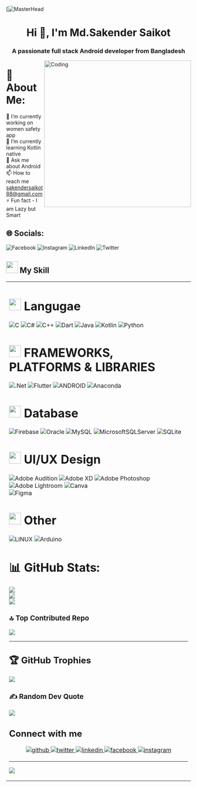 [![MasterHead](https://1.bp.blogspot.com/-7A4WynwLsMw/XbBpCXG8fHI/AAAAAAAAMt4/uOa1bpLskYgrwGbllhSu2SDj_Mig8SXJQCLcBGAsYHQ/s1600/2000_600px.gif)
<h1 align="center">Hi 👋, I'm Md.Sakender Saikot</h1>
<h3 align="center">A passionate full stack Android developer from Bangladesh</h3>
<img align="right" alt="Coding" width="400" src="https://media.giphy.com/media/v1.Y2lkPTc5MGI3NjExNzc2Yzc4YjczZWRlYjNkMTQxNTQ2NmI3NDhmOWIyODY0OTE0OGE0MyZjdD1n/qgQUggAC3Pfv687qPC/giphy.gif">

# 💫 About Me:
🔭 I’m currently working on women safety app<br>🌱 I’m currently learning Kotlin native<br>💬 Ask me about Android<br>📫 How to reach me sakendersaikot88@gmail.com<br>⚡ Fun fact - I am Lazy but Smart


## 🌐 Socials:
![Facebook](https://img.shields.io/badge/Facebook-%231877F2.svg?logo=Facebook&logoColor=white) 
![Instagram](https://img.shields.io/badge/Instagram-%23E4405F.svg?logo=Instagram&logoColor=white)
![LinkedIn](https://img.shields.io/badge/LinkedIn-%230077B5.svg?logo=linkedin&logoColor=white)
![Twitter](https://img.shields.io/badge/Twitter-%231DA1F2.svg?logo=Twitter&logoColor=white)

## <img src="https://media.giphy.com/media/12W5Sg2koWYnwA/giphy.gif"  width = 32px> My Skill 
<table><tr><td valign="top" width="33%">

# <img src = "https://cdn-icons-png.flaticon.com/512/6214/6214248.png" width = 32px> Langugae
![C](https://img.shields.io/badge/C-%2300599C.svg?style=for-the-badge&logo=c&logoColor=white)
![C#](https://img.shields.io/badge/c%23-%23239120.svg?style=for-the-badge&logo=c-sharp&logoColor=white) 
![C++](https://img.shields.io/badge/c++-%2300599C.svg?style=for-the-badge&logo=c%2B%2B&logoColor=white) 
![Dart](https://img.shields.io/badge/dart-%230175C2.svg?style=for-the-badge&logo=dart&logoColor=white) 
![Java](https://img.shields.io/badge/java-%23ED8B00.svg?style=for-the-badge&logo=java&logoColor=white) 
![Kotlin](https://img.shields.io/badge/kotlin-%230095D5.svg?style=for-the-badge&logo=kotlin&logoColor=white) 
![Python](https://img.shields.io/badge/python-3670A0?style=for-the-badge&logo=python&logoColor=ffdd54) 

 
# <img src = "https://encrypted-tbn0.gstatic.com/images?q=tbn:ANd9GcTN1zqz6rgngQHLNp-UcAV3GxHrfYEuBVyKgTfm6W3N9oWdIne7IYP_K_WSea7RVGwxe1I&usqp=CAU" width = 32px> FRAMEWORKS, PLATFORMS & LIBRARIES
![.Net](https://img.shields.io/badge/.NET-5C2D91?style=for-the-badge&logo=.net&logoColor=white) 
![Flutter](https://img.shields.io/badge/Flutter-%2302569B.svg?style=for-the-badge&logo=Flutter&logoColor=white) 
![ANDROID](https://img.shields.io/badge/android-%2320232a.svg?style=for-the-badge&logo=android&logoColor=%a4c639) 
![Anaconda](https://img.shields.io/badge/Anaconda-%2344A833.svg?style=for-the-badge&logo=anaconda&logoColor=white)

  
 # <img src = "https://cdn-icons-png.flaticon.com/512/2906/2906274.png" width = 32px> Database
![Firebase](https://img.shields.io/badge/firebase-%23039BE5.svg?style=for-the-badge&logo=firebase) 
![Oracle](https://img.shields.io/badge/Oracle-F80000?style=for-the-badge&logo=oracle&logoColor=white) 
![MySQL](https://img.shields.io/badge/mysql-%2300f.svg?style=for-the-badge&logo=mysql&logoColor=white) 
![MicrosoftSQLServer](https://img.shields.io/badge/Microsoft%20SQL%20Sever-CC2927?style=for-the-badge&logo=microsoft%20sql%20server&logoColor=white) 
![SQLite](https://img.shields.io/badge/sqlite-%2307405e.svg?style=for-the-badge&logo=sqlite&logoColor=white) 

# <img src = "https://buildfire.com/wp-content/uploads/2021/10/Whats-the-Difference-Between-UX-Design-vs.-UI-Design_@3x-1-scaled-1200x900.jpg" width = 32px> UI/UX Design
![Adobe Audition](https://img.shields.io/badge/Adobe%20Audition-9999FF.svg?style=for-the-badge&logo=Adobe%20Audition&logoColor=white) 
![Adobe XD](https://img.shields.io/badge/Adobe%20XD-470137?style=for-the-badge&logo=Adobe%20XD&logoColor=#FF61F6) 
![Adobe Photoshop](https://img.shields.io/badge/adobephotoshop-%2331A8FF.svg?style=for-the-badge&logo=adobephotoshop&logoColor=white) 
![Adobe Lightroom](https://img.shields.io/badge/Adobe%20Lightroom-31A8FF.svg?style=for-the-badge&logo=Adobe%20Lightroom&logoColor=white) 
![Canva](https://img.shields.io/badge/Canva-%2300C4CC.svg?style=for-the-badge&logo=Canva&logoColor=white) 	
![Figma](https://img.shields.io/badge/figma-%23F24E1E.svg?style=for-the-badge&logo=figma&logoColor=white) 

 # <img src = "https://i1.sndcdn.com/avatars-000330114611-hkocch-t500x500.jpg" width = 32px> Other
![LINUX](https://img.shields.io/badge/Linux-FCC624?style=for-the-badge&logo=linux&logoColor=black) 
![Arduino](https://img.shields.io/badge/-Arduino-00979D?style=for-the-badge&logo=Arduino&logoColor=white)

# 📊 GitHub Stats:
![](https://github-readme-stats.vercel.app/api?username=Saikot313&theme=radical&hide_border=true&include_all_commits=true&count_private=true)<br/>
![](https://github-readme-streak-stats.herokuapp.com/?user=Saikot313&theme=radical&hide_border=true)<br/>
![](https://github-readme-stats.vercel.app/api/top-langs/?username=Saikot313&theme=radical&hide_border=true&include_all_commits=true&count_private=true&layout=compact)

### 🔝 Top Contributed Repo
![](https://github-contributor-stats.vercel.app/api?username=Saikot313&limit=5&theme=radical&combine_all_yearly_contributions=true)

---
## 🏆 GitHub Trophies
![](https://github-profile-trophy.vercel.app/?username=Saikot313&theme=radical&no-frame=true&no-bg=false&margin-w=4)

### ✍️ Random Dev Quote
![](https://quotes-github-readme.vercel.app/api?type=horizontal&theme=radical)
  
  ## Connect with me  
<div align="center">
<a href="https://github.com/Saikot313" target="_blank">
<img src=https://img.shields.io/badge/github-%2324292e.svg?&style=for-the-badge&logo=github&logoColor=white alt=github style="margin-bottom: 5px;" />
</a>
<a href="https://twitter.com/saikot_sakender" target="_blank">
<img src=https://img.shields.io/badge/twitter-%2300acee.svg?&style=for-the-badge&logo=twitter&logoColor=white alt=twitter style="margin-bottom: 5px;" />
</a>

<a href="https://www.linkedin.com/in/md-sakender-saikot-424132229/" target="_blank">
<img src=https://img.shields.io/badge/linkedin-%231E77B5.svg?&style=for-the-badge&logo=linkedin&logoColor=white alt=linkedin style="margin-bottom: 5px;" />
</a>
<a href="https://www.facebook.com/profile.php?id=100089645052771" target="_blank">
<img src=https://img.shields.io/badge/facebook-%232E87FB.svg?&style=for-the-badge&logo=facebook&logoColor=white alt=facebook style="margin-bottom: 5px;" />
</a>
<a href="https://www.instagram.com/sakendersaikot/" target="_blank">
<img src=https://img.shields.io/badge/instagram-%23000000.svg?&style=for-the-badge&logo=instagram&logoColor=white alt=instagram style="margin-bottom: 5px;" />
</a>  
</div>  

---
[![](https://visitcount.itsvg.in/api?id=Saikot313&icon=0&color=0)](https://visitcount.itsvg.in)
  
 

<!-- Proudly created with GPRM ( https://gprm.itsvg.in ) -->
